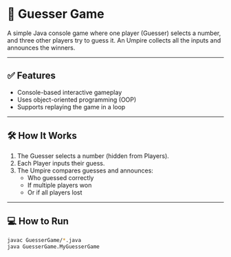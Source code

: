 # 🎯 Guesser Game

A simple Java console game where one player (Guesser) selects a number, and three other players try to guess it. An Umpire collects all the inputs and announces the winners.

---

## ✅ Features

- Console-based interactive gameplay
- Uses object-oriented programming (OOP)
- Supports replaying the game in a loop

---

## 🛠️ How It Works

1. The Guesser selects a number (hidden from Players).
2. Each Player inputs their guess.
3. The Umpire compares guesses and announces:
   - Who guessed correctly
   - If multiple players won
   - Or if all players lost

---

## 💻 How to Run

```bash
javac GuesserGame/*.java
java GuesserGame.MyGuesserGame

